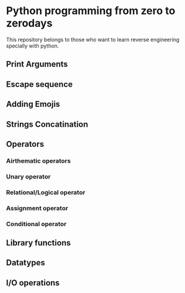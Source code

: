 # Python programming from zero to zerodays

This repository belongs to those who want to learn reverse engineering specially with python.

## Print Arguments

## Escape sequence

## Adding Emojis

## Strings Concatination

## Operators

### Airthematic operators

### Unary operator

### Relational/Logical operator

### Assignment operator

### Conditional operator

## Library functions

## Datatypes

## I/O operations